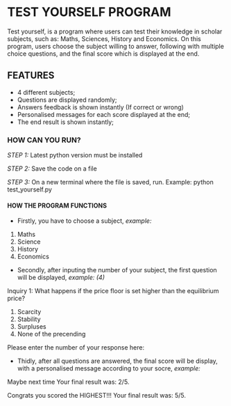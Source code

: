 # TEST YOURSELF PROGRAM

Test yourself, is a program where users can test their knowledge in scholar subjects, such as: Maths, Sciences, History and Economics. 
On this program, users choose the subject willing to answer, following with multiple choice questions, and the final score which is displayed at the end. 


## FEATURES 

- 4 different subjects;
- Questions are displayed randomly;
- Answers feedback is shown instantly (If correct or wrong)
- Personalised messages for each score displayed at the end;
- The end result is shown instantly;


### HOW CAN YOU RUN?

*STEP 1:* Latest python version must be installed 

*STEP 2:* Save the code on a file 

*STEP 3:* On a new terminal where the file is saved, run. Example: python test_yourself.py


#### HOW THE PROGRAM FUNCTIONS 

- Firstly, you have to choose a subject, *example:*

1. Maths
2. Science
3. History
4. Economics

- Secondly, after inputing the number of your subject, the first question will be displayed, *example: (4)*

Inquiry 1: What happens if the price floor is set higher than the equilibrium price?
1. Scarcity
2. Stability
3. Surpluses
4. None of the precending

Please enter the number of your response here:

- Thidly, after all questions are answered, the final score will be display, with a personalised message according to your socre, *example:*

Maybe next time
Your final result was: 2/5.

Congrats you scored the HIGHEST!!!
Your final result was: 5/5.


 
